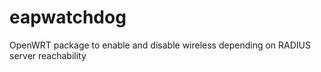 # eapwatchdog
OpenWRT package to enable and disable wireless depending on RADIUS server reachability
